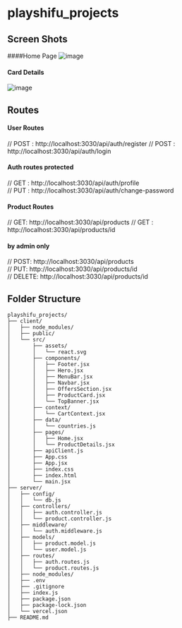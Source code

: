 # playshifu_projects

## Screen Shots
####Home Page
![image](https://github.com/user-attachments/assets/73db2147-a115-4ffc-a078-74b3ca61e1b1)

#### Card Details
![image](https://github.com/user-attachments/assets/f320914a-20da-4d6d-8302-690f3e328526)


## Routes

#### User Routes
// POST :  http://localhost:3030/api/auth/register
// POST :  http://localhost:3030/api/auth/login
 
 #### Auth routes protected 
// GET :  http://localhost:3030/api/auth/profile  
// PUT :   http://localhost:3030/api/auth/change-password

#### Product Routes 
// GET:   http://localhost:3030/api/products
// GET :  http://localhost:3030/api/products/id
####  by admin only 
// POST:  http://localhost:3030/api/products       
// PUT:   http://localhost:3030/api/products/id   
// DELETE:   http://localhost:3030/api/products/id


## Folder Structure

    playshifu_projects/
    ├── client/
    │   ├── node_modules/
    │   ├── public/
    │   └── src/
    │       ├── assets/
    │       │   └── react.svg
    │       ├── components/
    │       │   ├── Footer.jsx
    │       │   ├── Hero.jsx
    │       │   ├── MenuBar.jsx
    │       │   ├── Navbar.jsx
    │       │   ├── OffersSection.jsx
    │       │   ├── ProductCard.jsx
    │       │   └── TopBanner.jsx
    │       ├── context/
    │       │   └── CartContext.jsx
    │       ├── data/
    │       │   └── countries.js
    │       ├── pages/
    │       │   ├── Home.jsx
    │       │   └── ProductDetails.jsx
    │       ├── apiClient.js
    │       ├── App.css
    │       ├── App.jsx
    │       ├── index.css
    │       ├── index.html
    │       └── main.jsx
    ├── server/
    │   ├── config/
    │   │   └── db.js
    │   ├── controllers/
    │   │   ├── auth.controller.js
    │   │   └── product.controller.js
    │   ├── middleware/
    │   │   └── auth.middleware.js
    │   ├── models/
    │   │   ├── product.model.js
    │   │   └── user.model.js
    │   ├── routes/
    │   │   ├── auth.routes.js
    │   │   └── product.routes.js
    │   ├── node_modules/
    │   ├── .env
    │   ├── .gitignore
    │   ├── index.js
    │   ├── package.json
    │   ├── package-lock.json
    │   └── vercel.json
    ├── README.md
